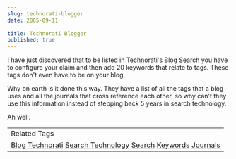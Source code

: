```yaml
---
slug: technorati-blogger
date: 2005-09-11
 
title: Technorati Blogger
published: true
---
```

I have just discovered that to be listed in Technorati's Blog Search you have to configure your claim and then add 20 keywords that relate to tags.  These tags don't even have to be on your blog.<p />Why on earth is it done this way.  They have a list of all the tags that a blog uses and all the journals that cross reference each other, so why can't they use this information instead of stepping back 5 years in search technology.<p />Ah well.<p /><table class="TechnoratiHead TagHeader">
<tr><td>Related Tags</td></tr>
<tr class="Technorati"><td>
<a href="https://paul.kinlan.me/tags/Blog" class="Tag" rel="tag">Blog</a> <a href="https://paul.kinlan.me/tags/Technorati" class="Tag" rel="tag">Technorati</a> <a href="https://paul.kinlan.me/tags/Search%20Technology" class="Tag" rel="tag">Search Technology</a> <a href="https://paul.kinlan.me/tags/Search" class="Tag" rel="tag">Search</a> <a href="https://paul.kinlan.me/tags/Keywords" class="Tag" rel="tag">Keywords</a> <a href="https://paul.kinlan.me/tags/Journals" class="Tag" rel="tag">Journals</a>
</td></tr>
</table><div class="blogger-post-footer"><img class="posterous_download_image" src="https://blogger.googleusercontent.com/tracker/8109338-112643716448998446?l=www.kinlan.co.uk%2Findex.html" height="1" alt="" width="1" /></div>

